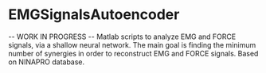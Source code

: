 # EMGSignalsAutoencoder
-- WORK IN PROGRESS --
Matlab scripts to analyze EMG and FORCE signals, via a shallow neural network. 
The main goal is finding the minimum number of synergies in order to reconstruct EMG and FORCE signals.
Based on NINAPRO database.